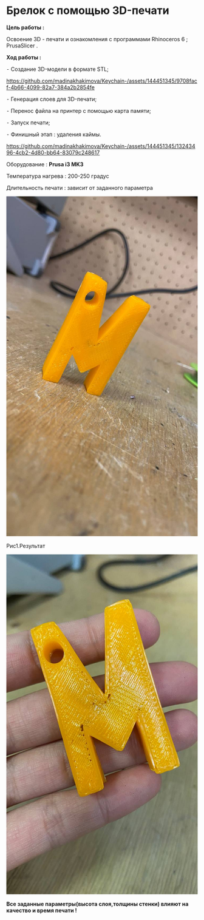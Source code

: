 # Брелок с помощью 3D-печати

**Цель работы :** 

Освоение 3D - печати и ознакомления с программами Rhinoceros 6 ; PrusaSlicer .

**Ход работы :** 

 ⁃ Создание 3D-модели в формате STL;

 https://github.com/madinakhakimova/Keychain-/assets/144451345/9708facf-4b66-4099-82a7-384a2b2854fe

 
 ⁃ Генерация слоев для 3D-печати;
 
 ⁃ Перенос файла на принтер с помощью карта памяти; 
 
 ⁃ Запуск печати;
 
 ⁃ Финишный этап : удаления каймы.


https://github.com/madinakhakimova/Keychain-/assets/144451345/13243496-4cb2-4d80-bb64-83079c248617

Оборудование : **Prusa i3 MK3**  

Температура нагрева : 200-250 градус

Длительность печати :  зависит от заданного параметра 

![IMG](photo_2023-09-17_01-20-49.jpg)

Рис1.Результат

![IMG](photo_2023-10-07_01-54-57.jpg)

**Все заданные параметры(высота слоя,толщины стенки)  влияют на качество и время печати !**

